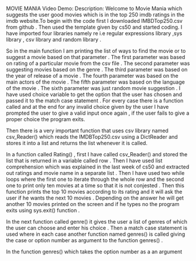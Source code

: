 MOVIE MANIA
Video Demo:
Description:
Welcome to Movie Mania which suggests the user good movies which is in the top 250 imdb ratings in the imdb website.To begin with the code first I downloaded IMBDTop250.csv from github . Then used the template given by cs50 and started coding. I have imported four libraries namely re i.e regular expressions library ,sys library , csv library and random library .

So in the main function I am printing the list of ways to find the movie or to suggest a movie based on that parameter . The first parameter was  based on rating of a particular movie from the csv file . The second parameter was suggesting movies based on the genre . The third parameter was based on the year of release of a movie . The fourth parameter was based on the main actors of the movie . The fifth parameter was based on the language of the  movie . The sixth parameter was just random movie suggestion . I have used choice variable to get the option that the user has chosen and passed it to the match case statement . For every case there is a function called and at the end for any invalid choice given by the user I have prompted the user to give a valid input once again , if the user fails to give a proper choice the program exits.

Then there is a very important function that uses csv library named csv_Reader() which reads  the IMDBTop250.csv using a DictReader and stores it into a list and returns the list whenever it is called.

In a function called Rating() , first I have called csv_Reader() and stored the list that is returned in a variable called row . Then I have used list comprehension which was explained in the last week of cs50 and extracted out ratings and movie name in a separate list . Then I have used two while loops where the first one to iterate through the whole row and the second one to print only ten movies at a time so that it is not conjested . Then this function prints the top 10 movies according to its rating and it will ask the user if he wants the next 10 movies . Depending on the answer he will get another 10 movies printed on the screen and if he types no the program exits using sys.exit() function .

In the next function called genre() it gives the user a list of genres of which the user can choose and enter his choice . Then a match case statement is used where  in each case another function named genres() is called giving the case or option number as argument to the function genres() .

In the function genres() which takes the option number as a an argument



